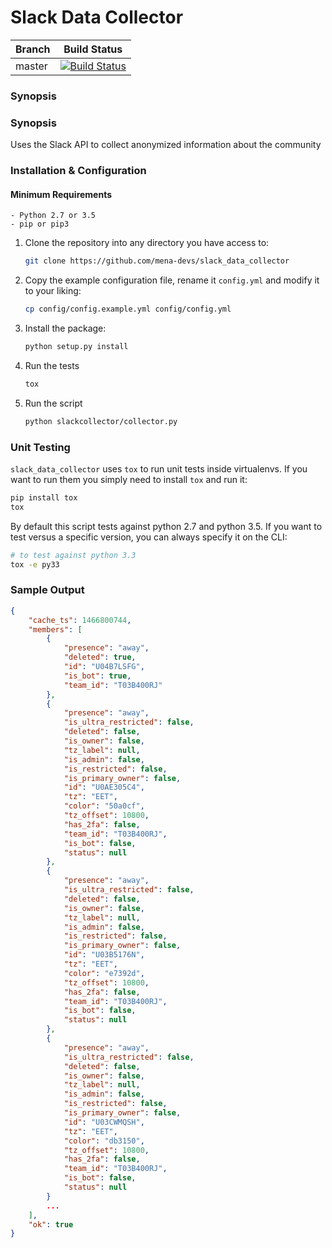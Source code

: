 # Slack Data Collector

| Branch | Build Status |
| ------ | --- |
| master | [![Build Status](https://travis-ci.org/mena-devs/slack_data_collector.svg?branch=master)](https://travis-ci.org/mena-devs/slack_data_collector) |

### Synopsis


### Synopsis

Uses the Slack API to collect anonymized information about the community

### Installation & Configuration

#### Minimum Requirements

  ```
  - Python 2.7 or 3.5
  - pip or pip3
  ```

1. Clone the repository into any directory you have access to:

    ```sh
    git clone https://github.com/mena-devs/slack_data_collector
    ```

2. Copy the example configuration file, rename it `config.yml` and modify it to your liking:

    ```sh
    cp config/config.example.yml config/config.yml
    ```

3. Install the package:

    ```sh
    python setup.py install
    ```

4. Run the tests

    ```sh
    tox
    ```

5. Run the script

    ```sh
    python slackcollector/collector.py
    ```

### Unit Testing

`slack_data_collector` uses `tox` to run unit tests inside virtualenvs. If you want to run them you simply need to install `tox` and run it:

``` sh
pip install tox
tox
```
By default this script tests against python 2.7 and python 3.5. If you want to test versus a specific version, you can always specify it on the CLI:

``` sh
# to test against python 3.3
tox -e py33
```

### Sample Output

```json
{
    "cache_ts": 1466800744,
    "members": [
        {
            "presence": "away",
            "deleted": true,
            "id": "U04B7LSFG",
            "is_bot": true,
            "team_id": "T03B400RJ"
        },
        {
            "presence": "away",
            "is_ultra_restricted": false,
            "deleted": false,
            "is_owner": false,
            "tz_label": null,
            "is_admin": false,
            "is_restricted": false,
            "is_primary_owner": false,
            "id": "U0AE305C4",
            "tz": "EET",
            "color": "50a0cf",
            "tz_offset": 10800,
            "has_2fa": false,
            "team_id": "T03B400RJ",
            "is_bot": false,
            "status": null
        },
        {
            "presence": "away",
            "is_ultra_restricted": false,
            "deleted": false,
            "is_owner": false,
            "tz_label": null,
            "is_admin": false,
            "is_restricted": false,
            "is_primary_owner": false,
            "id": "U03B5176N",
            "tz": "EET",
            "color": "e7392d",
            "tz_offset": 10800,
            "has_2fa": false,
            "team_id": "T03B400RJ",
            "is_bot": false,
            "status": null
        },
        {
            "presence": "away",
            "is_ultra_restricted": false,
            "deleted": false,
            "is_owner": false,
            "tz_label": null,
            "is_admin": false,
            "is_restricted": false,
            "is_primary_owner": false,
            "id": "U03CWMQSH",
            "tz": "EET",
            "color": "db3150",
            "tz_offset": 10800,
            "has_2fa": false,
            "team_id": "T03B400RJ",
            "is_bot": false,
            "status": null
        }
        ...
    ],
    "ok": true
}
```

